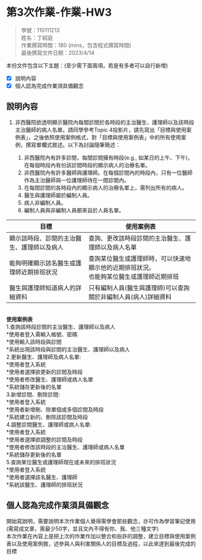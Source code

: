 # 第3次作業-作業-HW3
>
>學號：110111213
><br />
>姓名：丁紹庭
><br />
>作業撰寫時間：180 (mins，包含程式撰寫時間)
><br />
>最後撰寫文件日期：2023/4/14
>

本份文件包含以下主題：(至少需下面兩項，若是有多者可以自行新增)
- [x] 說明內容
- [x] 個人認為完成作業須具備觀念

## 說明內容

1. 非西醫院欲透明顯示醫院內每間診間於各時段的主治醫生、護理師以及該時段主治醫師的病人名單。請同學參考Topic 4投影片，請先寫出「目標與使用案例表」，之後依照使用案例格式，對「目標與使用案例表」中的所有使用案例，撰寫單欄式敘述。以下為討論隨筆簡述：

   1. 非西醫院內有許多診間，每間診間擁有時段(e.g., 如某日的上午、下午)，在每個時段內有份該診間時段的顯示病人的治療名單。
   2. 非西醫院內有許多醫師與護理師。在每個診間內的時段內，只有一位醫師作為主治醫師與一位護理師待在一間診間內。
   3. 在每間診間的各時段內的顯示病人的治療名單上，需列出所有的病人。
   4. 醫生與護理師屬於編制人員。
   5. 病人非編制人員。
   6. 編制人員與非編制人員都來自於人員名單。

|目標 |使用案例表|    
|----|----|
|顯示該時段、診間的主治醫生、護理師以及病人| 查詢、更改該時段診間的主治醫生、護理師以及病人名單|
|能夠明確顯示該名醫生或護理師近期排班狀況| 查詢某位醫生或護理師時，可以快速地顯示他的近期排班狀況。</br>也能夠某位醫生或護理師近期排班|
|醫生與護理師知道病人的詳細資料| 只有編制人員(醫生與護理師)可以查詢關於非編制人員(病人)詳細資料|
</br>__使用案例表__</br>
1.查詢該時段診間的主治醫生、護理師以及病人</br>
   *使用者登入需輸入帳號、密碼 </br>
   *使用輸入該時段與診間</br>
   *系統出現該時段與診間的主治醫生、護理師以及病人</br>
2.更新醫生、護理師及病人名單:</br>
    *使用者登入系統</br>
    *使用者選擇欲更新的診間及時段</br>
    *使用者修改醫生、護理師或病人名單</br>
    *系統儲存更新後的名單</br>
3.新增診間、刪除診間:</br>
    *使用者登入系統</br>
    *使用者新增刪、除單個或多個診間及時段</br>
    *系統建立新的、刪除該診間及時段</br>
4.調整診間醫生、護理師或病人名單:</br>
    *使用者登入系統</br>
    *使用者選擇欲調整的診間及時段</br>
    *使用者修改該時段的主治醫生、護理師或病人名單</br>
    *系統儲存更新後的名單</br>
5.查詢某位醫生或護理師現在或未來的排班狀況</br>
    *使用者登入系統</br>
    *使用者選擇該名醫生、護理師</br>
    *系統該醫生、護理師的排班狀況
</br>






## 個人認為完成作業須具備觀念

開始寫說明，需要說明本次作業個人覺得需學會那些觀念，亦可作為學習筆記使用 (需寫成文章，需最少50字，並且文內不得有你、我、他三種文字)</br>
本次作業在內容上是把上次的作業作加以整合和些許的調整，建立目標與使用案例表以及使用案例敘，述參與人與利害關係人的目標及過程，以此來達到最後完成的目標
